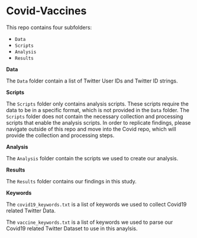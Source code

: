 # Covid-Vaccines

This repo contains four subfolders:
- `Data`
- `Scripts`
- `Analysis`
- `Results`

**Data**

The `Data` folder contain a list of Twitter User IDs and Twitter ID strings.

**Scripts**

The `Scripts` folder only contains analysis scripts. These scripts require the data to be in a specific format, which is not provided in the `Data` folder. The `Scripts` folder does not contain the necessary collection and processing scripts that enable the analysis scripts. In order to replicate findings, please navigate outside of this repo and move into the Covid repo, which will provide the collection and processing steps.

**Analysis**

The `Analysis` folder contain the scripts we used to create our analysis.


**Results**

The `Results` folder contains our findings in this study.

**Keywords**

The `covid19_keywords.txt` is a list of keywords we used to collect Covid19 related Twitter Data. 

The `vaccine_keywords.txt` is a list of keywords we used to parse our Covid19 related Twitter Dataset to use in this anaylsis. 
